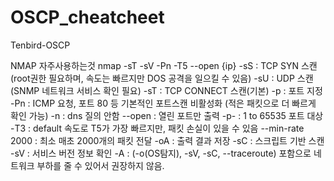 # OSCP_cheatcheet
Tenbird-OSCP

NMAP
  자주사용하는것 nmap -sT -sV -Pn -T5 --open {ip}
-sS : TCP SYN 스캔 (root권한 필요하며, 속도는 빠르지만 DOS 공격을 일으킬 수 있음)
-sU : UDP 스캔 (SNMP 네트워크 서비스 확인 필요)
-sT  : TCP CONNECT 스캔(기본)
-p : 포트 지정
-Pn : ICMP 요청, 포트 80 등 기본적인 포트스캔 비활성화 (적은 패킷으로 더 빠르게 확인 가능)
-n : dns 질의 안함
--open : 열린 포트만 출력
-p- : 1 to 65535 포트 대상
-T3 : default 속도로 T5가 가장 빠르지만, 패킷 손실이 있을 수 있음
--min-rate 2000 : 최소 매초 2000개의 패킷 전달 
-oA : 출력 결과 저장
-sC : 스크립트 기반 스캔
-sV : 서비스 버전 정보 확인
-A : (-o(OS탐지), -sV, -sC, --traceroute) 포함으로 네트워크 부하를 줄 수 있어서 권장하지 않음.
